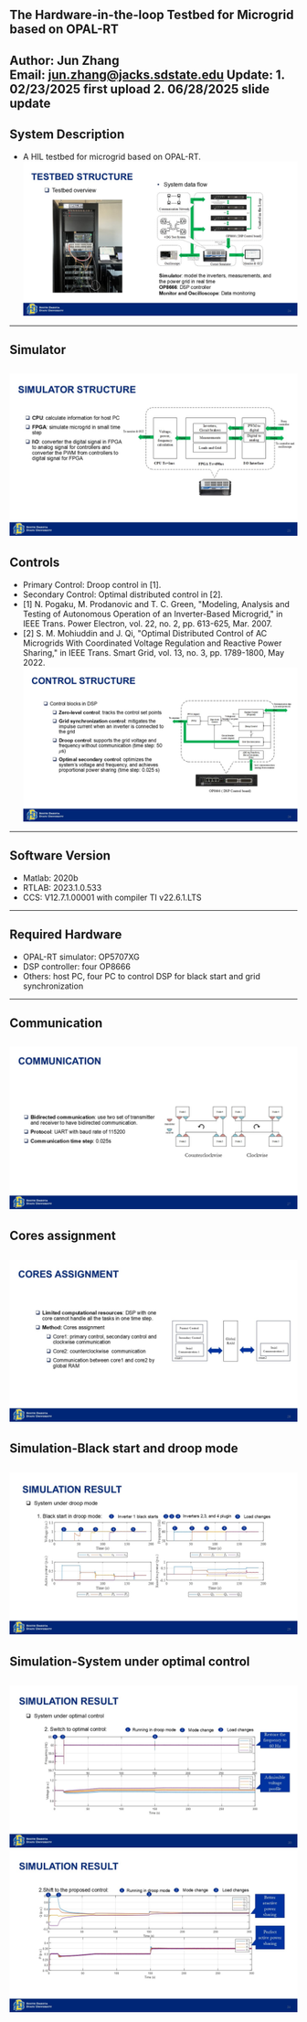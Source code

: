 ## The Hardware-in-the-loop Testbed for Microgrid based on OPAL-RT
**Author:** Jun Zhang  
**Email:** jun.zhang@jacks.sdstate.edu
**Update:** 1. 02/23/2025 first upload 2. 06/28/2025 slide update
---

## System Description
<!-- **See [HILSystem.pdf](https://github.com/JunZhang111/HIL_Microgrid_OPAL-RT/blob/main/HILSystem.pdf) for more details.** -->
- A HIL testbed for microgrid based on OPAL-RT.  
![System Overview](Slide24.JPG)
---

## Simulator
![Simulator](Slide25.JPG)
---

## Controls
- Primary Control: Droop control in [1].
- Secondary Control: Optimal distributed control in [2].
- [1] N. Pogaku, M. Prodanovic and T. C. Green, "Modeling, Analysis and Testing of Autonomous Operation of an Inverter-Based Microgrid," in IEEE Trans. Power Electron, vol. 22, no. 2, pp. 613-625, Mar. 2007.
- [2] S. M. Mohiuddin and J. Qi, "Optimal Distributed Control of AC Microgrids With Coordinated Voltage Regulation and Reactive Power Sharing," in IEEE Trans. Smart Grid, vol. 13, no. 3, pp. 1789-1800, May 2022.
![Control](Slide26.JPG)
---

## Software Version
- Matlab: 2020b
- RTLAB: 2023.1.0.533
- CCS: V12.7.1.00001 with compiler TI v22.6.1.LTS
---

## Required Hardware
- OPAL-RT simulator: OP5707XG
- DSP controller: four OP8666
- Others: host PC, four PC to control DSP for black start and grid synchronization
---

## Communication
![Communication](Slide27.JPG)
---

## Cores assignment
![Communication](Slide28.JPG)
---

## Simulation-Black start and droop mode
![Black start and droop mode](Slide29.JPG)
---

## Simulation-System under optimal control
![System under optimal control1](Slide30.JPG)
![System under optimal control1](Slide31.JPG)
---